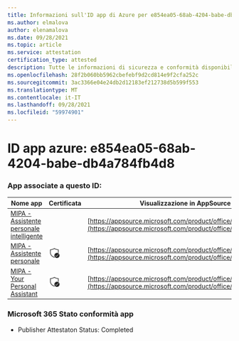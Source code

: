 ```yaml
---
title: Informazioni sull'ID app di Azure per e854ea05-68ab-4204-babe-db4a784fb4d8
ms.author: elmalova
author: elenamalova
ms.date: 09/28/2021
ms.topic: article
ms.service: attestation
certification_type: attested
description: Tutte le informazioni di sicurezza e conformità disponibili per e854ea05-68ab-4204-babe-db4a784fb4d8.
ms.openlocfilehash: 28f2b060bb5962cbefebf9d2cd814e9f2cfa252c
ms.sourcegitcommit: 3ac3366e04e24db2d12183ef212738d5b599f553
ms.translationtype: MT
ms.contentlocale: it-IT
ms.lasthandoff: 09/28/2021
ms.locfileid: "59974901"
---
```

# <a name="azure-app-id-e854ea05-68ab-4204-babe-db4a784fb4d8"></a>ID app azure: e854ea05-68ab-4204-babe-db4a784fb4d8


### <a name="apps-associated-with-this-id"></a>App associate a questo ID:
| **Nome app** | **Certificata** | **Visualizzazione in AppSource** |
|--------------|---------------|-----------------------|
| [MIPA - Assistente personale intelligente](https://docs.microsoft.com/microsoft-365-app-certification/forward/17859280.mipa) |  | [https://appsource.microsoft.com/product/office/17859280.mipa](https://appsource.microsoft.com/product/office/17859280.mipa) |
| [MIPA - Assistente personale](https://docs.microsoft.com/microsoft-365-app-certification/forward/WA200000062) | <img alt="Certified application badge" src="../media/certified-badge.png" height="25" width="25" /> | [https://appsource.microsoft.com/product/office/WA200000062](https://appsource.microsoft.com/product/office/WA200000062) |
| [MIPA - Your Personal Assistant](https://docs.microsoft.com/microsoft-365-app-certification/forward/WA200000148) | <img alt="Certified application badge" src="../media/certified-badge.png" height="25" width="25" /> | [https://appsource.microsoft.com/product/office/WA200000148](https://appsource.microsoft.com/product/office/WA200000148) |

### <a name="microsoft-365-app-compliance-status"></a>Microsoft 365 Stato conformità app
- Publisher Attestaton Status: Completed
